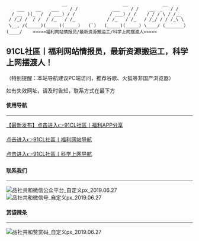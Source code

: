 		                 __                     __             __
	    ___    __    ___    / /             ___    / /    __  _   / /
	  / __  )(_  /  / ___) / /             / ___) / /    / / / \ / /__
	 / /_/ /  / /  / /_   / /_            / /_   / /_   / /_/ / / /_\ \
	 \__, /(_____)(_____)(_____)   (`)   (_____)(_____) \____/ (_______）
	(____/    >>>>>福利网站情报员/最新资源搬运工/科学上网摆渡人<<<<<

## 91CL社區丨福利网站情报员，最新资源搬运工，科学上网摆渡人！

（特别提醒：本站导航建议PC端访问，推荐谷歌、火狐等非国产浏览器）

如有失效网址，请及时告知，联系方式在最下方


#### 使用导航

------
[【最新发布】点击进入👉91CL社區丨福利APP分享]( https://github.com/91CL/91CL-APP/blob/master/README.md )

[点击进入👉91CL社區丨福利网站导航]( https://github.com/91CL/91CL-Nav/blob/master/README.md )

[点击进入👉91CL社區丨科学上网导航]( https://github.com/91CL/91CL-VPN/blob/master/README.md )


#### 联系我们

------

![品社共和微信公众平台_自定义px_2019.06.27](https://www.privacypic.com/images/2019/06/27/_px_2019.067d17e8e9094fd426.jpg)![品社共和微信号_自定义px_2019.06.27](https://www.privacypic.com/images/2019/06/27/_px_2019.063232c5dc9a64393c.jpg)

#### 赏袋辣条

------

![品社共和赞赏码_自定义px_2019.06.27](https://www.privacypic.com/images/2019/06/27/_201906271634338e25f40d02831e14.md.jpg)

